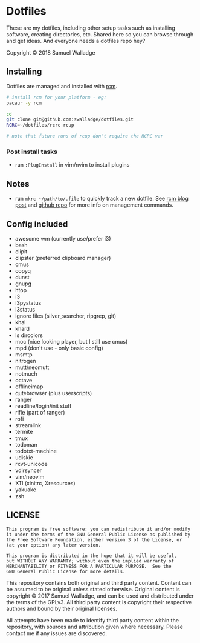 
# Dotfiles

These are my dotfiles, including other setup tasks such as installing software, creating directories, etc.
Shared here so you can browse through and get ideas. And everyone needs a dotfiles repo hey?

Copyright © 2018 Samuel Walladge


## Installing

Dotfiles are managed and installed with [rcm](https://github.com/thoughtbot/rcm).

```bash
# install rcm for your platform - eg:
pacaur -y rcm

cd
git clone git@github.com:swalladge/dotfiles.git
RCRC=~/dotfiles/rcrc rcup

# note that future runs of rcup don't require the RCRC var
```

### Post install tasks

- run `:PlugInstall` in vim/nvim to install plugins

## Notes

- run `mkrc ~/path/to/.file` to quickly track a new dotfile. See [rcm blog
  post](https://robots.thoughtbot.com/rcm-for-rc-files-in-dotfiles-repos) and
  [github repo](https://github.com/thoughtbot/rcm) for more info on management
  commands.


## Config included

- awesome wm (currently use/prefer i3)
- bash
- clipit
- clipster (preferred clipboard manager)
- cmus
- copyq
- dunst
- gnupg
- htop
- i3
- i3pystatus
- i3status
- ignore files (silver_searcher, ripgrep, git)
- khal
- khard
- ls dircolors
- moc (nice looking player, but I still use cmus)
- mpd (don't use - only basic config)
- msmtp
- nitrogen
- mutt/neomutt
- notmuch
- octave
- offlineimap
- qutebrowser (plus userscripts)
- ranger
- readline/login/init stuff
- rifle (part of ranger)
- rofi
- streamlink
- termite
- tmux
- todoman
- todotxt-machine
- udiskie
- rxvt-unicode
- vdirsyncer
- vim/neovim
- X11 (xinitrc, Xresources)
- yakuake
- zsh

## LICENSE

    This program is free software: you can redistribute it and/or modify
    it under the terms of the GNU General Public License as published by
    the Free Software Foundation, either version 3 of the License, or
    (at your option) any later version.

    This program is distributed in the hope that it will be useful,
    but WITHOUT ANY WARRANTY; without even the implied warranty of
    MERCHANTABILITY or FITNESS FOR A PARTICULAR PURPOSE.  See the
    GNU General Public License for more details.

This repository contains both original and third party content.
Content can be assumed to be original unless stated otherwise.
Original content is copyright © 2017 Samuel Walladge, and can be used and distributed under the terms of
the GPLv3. All third party content is copyright their respective authors and bound by their original licenses.

All attempts have been made to identify third party content within the repository, with sources and attribution given
where necessary. Please contact me if any issues are discovered.

